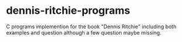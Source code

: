 # dennis-ritchie-programs
C programs implemention for the book "Dennis Ritchie" including both examples and question although a few question maybe missing.
